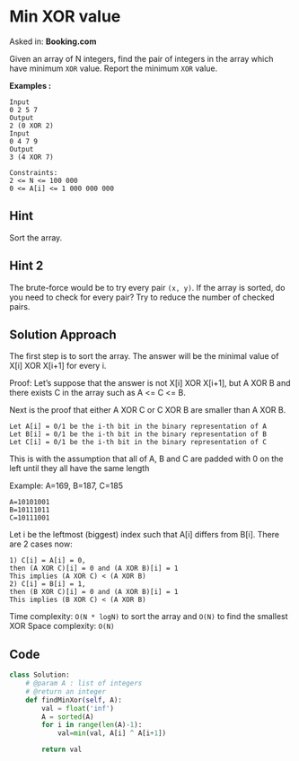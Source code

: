 # Min XOR value

Asked in: **Booking.com**

Given an array of N integers, find the pair of integers in the array which have minimum `XOR` value. Report the minimum `XOR` value.

**Examples :**

```
Input
0 2 5 7
Output
2 (0 XOR 2)
Input
0 4 7 9
Output
3 (4 XOR 7)

Constraints:
2 <= N <= 100 000
0 <= A[i] <= 1 000 000 000
```

## Hint

Sort the array.

## Hint 2

The brute-force would be to try every pair `(x, y)`. If the array is sorted, do you need to check for every pair? Try to reduce the number of checked pairs.

## Solution Approach

The first step is to sort the array. The answer will be the minimal value of X[i] XOR X[i+1] for every i.

Proof:
Let’s suppose that the answer is not X[i] XOR X[i+1], but A XOR B and there exists C in the array such as A <= C <= B.

Next is the proof that either A XOR C or C XOR B are smaller than A XOR B.

```
Let A[i] = 0/1 be the i-th bit in the binary representation of A
Let B[i] = 0/1 be the i-th bit in the binary representation of B
Let C[i] = 0/1 be the i-th bit in the binary representation of C
```

This is with the assumption that all of A, B and C are padded with 0 on the left until they all have the same length

Example: A=169, B=187, C=185

```
A=10101001
B=10111011
C=10111001
```

Let i be the leftmost (biggest) index such that A[i] differs from B[i]. There are 2 cases now:

```
1) C[i] = A[i] = 0,
then (A XOR C)[i] = 0 and (A XOR B)[i] = 1
This implies (A XOR C) < (A XOR B)
2) C[i] = B[i] = 1,
then (B XOR C)[i] = 0 and (A XOR B)[i] = 1
This implies (B XOR C) < (A XOR B)
```

Time complexity: `O(N * logN)` to sort the array and `O(N)` to find the smallest XOR
Space complexity: `O(N)`

## Code

```py
class Solution:
    # @param A : list of integers
    # @return an integer
    def findMinXor(self, A):
        val = float('inf')
        A = sorted(A)
        for i in range(len(A)-1):
            val=min(val, A[i] ^ A[i+1])

        return val
```
